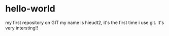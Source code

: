 # hello-world
my first repository on GIT
my name is hieudt2, it's the first time i use git. It's very intersting!!
